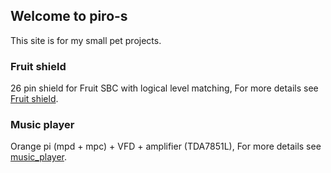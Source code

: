 ## Welcome to piro-s

This site is for my small pet projects.

### Fruit shield

26 pin shield for Fruit SBC with logical level matching, For more details see [Fruit shield](https://github.com/piro-s/fruit_shield).

### Music player

Orange pi (mpd + mpc) + VFD + amplifier (TDA7851L), For more details see [music_player](https://github.com/piro-s/music_player).
